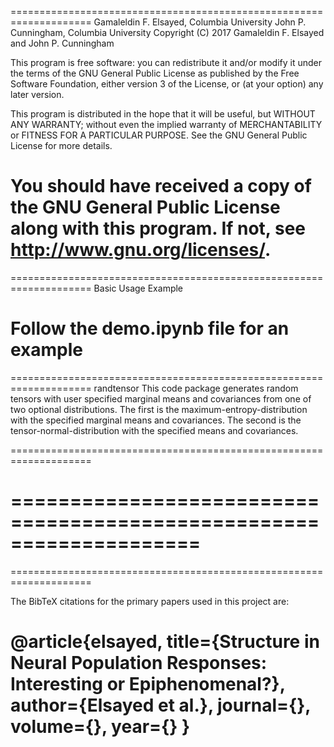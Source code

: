 ====================================================================
Gamaleldin F. Elsayed, Columbia University
John P. Cunningham, Columbia University
Copyright (C) 2017 Gamaleldin F. Elsayed and John P. Cunningham

This program is free software: you can redistribute it and/or modify
it under the terms of the GNU General Public License as published by
the Free Software Foundation, either version 3 of the License, or
(at your option) any later version.

This program is distributed in the hope that it will be useful,
but WITHOUT ANY WARRANTY; without even the implied warranty of
MERCHANTABILITY or FITNESS FOR A PARTICULAR PURPOSE. See the
GNU General Public License for more details.

You should have received a copy of the GNU General Public License
along with this program. If not, see <http://www.gnu.org/licenses/>.
====================================================================


====================================================================
Basic Usage Example

Follow the demo.ipynb file for an example
====================================================================


====================================================================
randtensor
This code package generates random tensors with user specified marginal means and covariances from one of two optional distributions. The first is the maximum-entropy-distribution with the specified marginal means and covariances. The second is the tensor-normal-distribution with the specified means and covariances. 

====================================================================


====================================================================
====================================================================

====================================================================

The BibTeX citations for the primary papers used in this project are:

@article{elsayed,
  title={Structure in Neural Population Responses: Interesting or Epiphenomenal?},
  author={Elsayed et al.},
  journal={},
  volume={},
  year={}
}
====================================================================